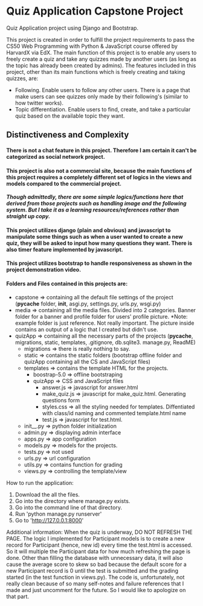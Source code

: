 # Quiz Application Capstone Project

Quiz Application project using Django and Bootstrap.

This project is created in order to fulfill the project requirements to pass the CS50 Web Programming with Python & JavaScript course offered by HarvardX via EdX. The main function of this project is to enable any users to freely create a quiz and take any quizzes made by another users (as long as the topic has already been created by admins).
The features included in this project, other than its main functions which is freely creating and taking quizzes, are:
- Following. Enable users to follow any other users. There is a page that make users can see quizzes only made by their following's (similar to how twitter works).
- Topic differentiation. Enable users to find, create, and take a particular quiz based on the available topic they want.

## Distinctiveness and Complexity 
#### There is not a chat feature in this project. Therefore I am certain it can't be categorized as social network project.
#### This project is also not a commercial site, because the main functions of this project requires a completely different set of logics in the views and models compared to the commercial project.
***Though admittedly, there are some simple logics/functions here that derived from those projects such as handling image and the following system. But I take it as a learning resources/references rather than straight up copy.***

#### This project utilizes django (plain and obvious) and javascript to manipulate some things such as when a user wanted to create a new quiz, they will be asked to input how many questions they want. There is also timer feature implemented by javascript.

#### This project utilizes bootstrap to handle responsiveness as shown in the project demonstration video.

#### Folders and Files contained in this projects are:
  - capstone => containing all the default file settings of the project (__pycache__ folder, __init__, asgi.py, settings.py, urls.py, wsgi.py)
  - media => containing all the media files. Divided into 2 categories. Banner folder for a banner and profile folder for users' profile picture.
            *Note: example folder is just reference. Not really important. The picture inside contains an output of a logic that I created but didn't use.
  - quizApp => containing all the necessary parts of the projects (__pycache__, migrations, static, templates, .gitignore, db.sqlite3. manage.py, ReadME)
    - migrations => there is really nothing to say.
    - static => contains the static folders (bootstrap offline folder and quizApp containing all the CS and JavaScript files)
    - templates => contains the template HTML for the projects.
      - boostrap-5.0 => offline bootstraping
      - quizApp => CSS and JavaScript files
         - answer.js => javascript for answer.html
         - make_quiz.js => javascript for make_quiz.html. Generating questions form
         - styles.css => all the styling needed for templates. Diffentiated with class/id naming and commented template.html name
         - test.js => javascript for test.html.
    - init__.py => python folder initialization
    - admin.py => displaying admin interface
    - apps.py => app configuration
    - models.py => models for the projects.
    - tests.py => not used
    - urls.py => url configuration
    - utils.py => contains function for grading
    - views.py => controlling the template/view

How to run the application:
1. Download the all the files.
2. Go into the directory where manage.py exists.
3. Go into the command line of that directory.
4. Run 'python manage.py runserver'
5. Go to 'http://127.0.0.1:8000'

Additional information: 
When the quiz is underway, DO NOT REFRESH THE PAGE. The logic I implemented for Participant models is to create a new record for Participant (hence, new id) every time the test.html is accessed. So it will multiple the Participant data for how much refreshing the page is done. Other than filling the database with unnecessary data, it will also cause the average score to skew so bad because the default score for a new Participant record is 0 until the test is submitted and the grading started (in the test function in views.py).
The code is, unfortunately, not really clean because of so many self-notes and failure references that I made and just uncomment for the future. So I would like to apologize on that part.
